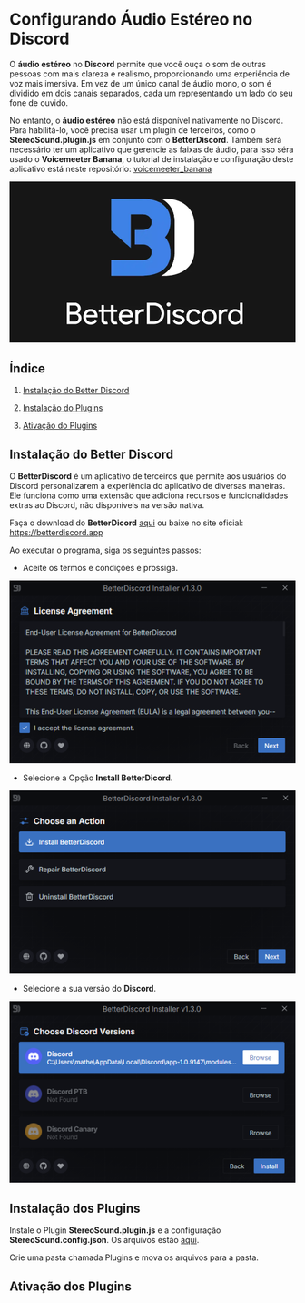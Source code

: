 # Configurando **Áudio Estéreo** no **Discord**

O **áudio estéreo** no **Discord** permite que você ouça o som de outras pessoas com mais clareza e realismo, proporcionando uma experiência de voz mais imersiva. Em vez de um único canal de áudio mono, o som é dividido em dois canais separados, cada um representando um lado do seu fone de ouvido.

No entanto, o **áudio estéreo** não está disponível nativamente no Discord. Para habilitá-lo, você precisa usar um plugin de terceiros, como o **StereoSound.plugin.js** em conjunto com o **BetterDiscord**. Também será necessário ter um aplicativo que gerencie as faixas de áudio, para isso séra usado o **Voicemeeter Banana**, o tutorial de instalação e configuração deste aplicativo está neste repositório: [voicemeeter_banana](https://github.com/matheusaudibert/voicemeeter_banana)

![Logo](images/betterdiscord.png)

## Índice

1. [Instalação do Better Discord](#instalação-do-better-discord)

2. [Instalação do Plugins](#instalação-dos-plugins)

3. [Ativação do Plugins](#ativação-dos-plugins)

## Instalação do Better Discord

O **BetterDiscord** é um aplicativo de terceiros que permite aos usuários do Discord personalizarem a experiência do aplicativo de diversas maneiras. Ele funciona como uma extensão que adiciona recursos e funcionalidades extras ao Discord, não disponíveis na versão nativa.

Faça o download do **BetterDicord** [aqui](https://github.com/matheusaudibert/Discord_StereoSound/blob/main/betterdiscord/BetterDiscord-Windows.exe) ou baixe no site oficial: https://betterdiscord.app

Ao executar o programa, siga os seguintes passos:

- Aceite os termos e condições e prossiga.

![Logo](images/page1.png)

- Selecione a Opção **Install BetterDicord**.

![Logo](images/page2.png)

- Selecione a sua versão do **Discord**.

![Logo](images/page3.png)

## Instalação dos Plugins

Instale o Plugin **StereoSound.plugin.js** e a configuração **StereoSound.config.json**. Os arquivos estão [aqui](https://github.com/matheusaudibert/Discord_StereoSound/tree/main/plugins).

Crie uma pasta chamada Plugins e mova os arquivos para a pasta.

## Ativação dos Plugins
